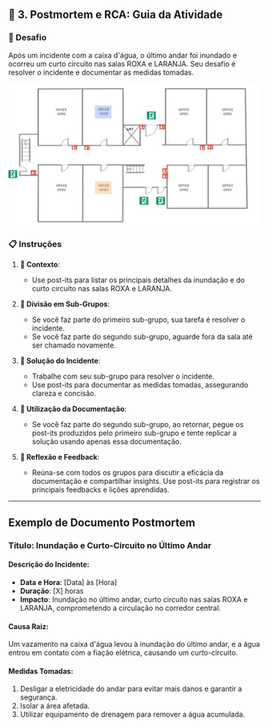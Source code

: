## 🎯 3. Postmortem e RCA: Guia da Atividade

### 🚨 Desafio
Após um incidente com a caixa d'água, o último andar foi inundado e ocorreu um curto circuito nas salas ROXA e LARANJA. Seu desafio é resolver o incidente e documentar as medidas tomadas.

![Mapa do Andar](./../img/mapa-cores.jpg)

### 📋 Instruções

1. **🌊 Contexto**:
    - Use post-its para listar os principais detalhes da inundação e do curto circuito nas salas ROXA e LARANJA.

2. **🤝 Divisão em Sub-Grupos**:
    - Se você faz parte do primeiro sub-grupo, sua tarefa é resolver o incidente.
    - Se você faz parte do segundo sub-grupo, aguarde fora da sala até ser chamado novamente.

3. **🔧 Solução do Incidente**:
    - Trabalhe com seu sub-grupo para resolver o incidente.
    - Use post-its para documentar as medidas tomadas, assegurando clareza e concisão.

4. **📝 Utilização da Documentação**:
    - Se você faz parte do segundo sub-grupo, ao retornar, pegue os post-its produzidos pelo primeiro sub-grupo e tente replicar a solução usando apenas essa documentação.

5. **🔄 Reflexão e Feedback**:
    - Reúna-se com todos os grupos para discutir a eficácia da documentação e compartilhar insights. Use post-its para registrar os principais feedbacks e lições aprendidas.

---

## Exemplo de Documento Postmortem

### Título: Inundação e Curto-Circuito no Último Andar

#### Descrição do Incidente:
- **Data e Hora**: [Data] às [Hora]
- **Duração**: [X] horas
- **Impacto**: Inundação no último andar, curto circuito nas salas ROXA e LARANJA, comprometendo a circulação no corredor central.

#### Causa Raiz:
Um vazamento na caixa d'água levou à inundação do último andar, e a água entrou em contato com a fiação elétrica, causando um curto-circuito.

#### Medidas Tomadas:
1. Desligar a eletricidade do andar para evitar mais danos e garantir a segurança.
2. Isolar a área afetada.
3. Utilizar equipamento de drenagem para remover a água acumulada.
